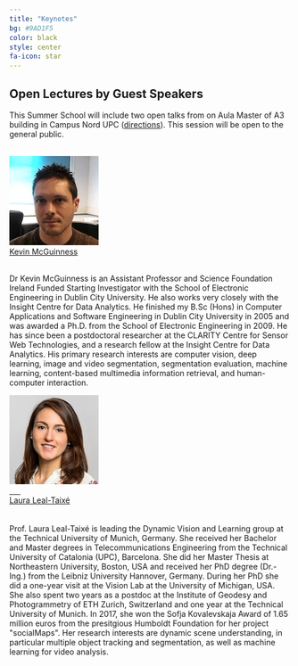 ```yaml
---
title: "Keynotes"
bg: #9AD1F5
color: black
style: center
fa-icon: star
---
```


## Open Lectures by Guest Speakers 

This Summer School will include two open talks from on Aula Master of A3 building in Campus Nord UPC ([directions](http://etsetb.upc.edu/en/school/location-maps)). This session will be open to the general public.
<br>
<br>


<div class="author">
    <a href="https://www.insight-centre.org/users/kevin-mcguinness" target="_blank">
      <div class="authorphoto"><img src="img/instructors/Kevin160x160.jpg"></div>
      <div>Kevin McGuinness</div>
    </a>
</div>
<br>

Dr Kevin McGuinness is an Assistant Professor and Science Foundation Ireland Funded Starting Investigator with the School of Electronic Engineering in Dublin City University. He also works very closely with the Insight Centre for Data Analytics. He finished my B.Sc (Hons) in Computer Applications and Software Engineering in Dublin City University in 2005 and was awarded a Ph.D. from the School of Electronic Engineering in 2009. He has since been a postdoctoral researcher at the CLARITY Centre for Sensor Web Technologies, and a research fellow at the Insight Centre for Data Analytics. His primary research interests are computer vision, deep learning, image and video segmentation, segmentation evaluation, machine learning, content-based multimedia information retrieval, and human-computer interaction.

<div class="author">
    <a href="https://lealtaixe.github.io/" target="_blank">
      <div class="authorphoto"><img src="img/instructors/LauraLeal-160x160.jpg"></div>
      <div>Laura Leal-Taixé</div>
    </a>
</div>
<br>
<br>
Prof. Laura Leal-Taixé is leading the Dynamic Vision and Learning group at the Technical University of Munich, Germany. 
She received her Bachelor and Master degrees in Telecommunications Engineering from the Technical University of Catalonia (UPC), Barcelona. She did her Master Thesis at Northeastern University, Boston, USA and received her PhD degree (Dr.-Ing.) from the Leibniz University Hannover, Germany. During her PhD she did a one-year visit at the Vision Lab at the University of Michigan, USA. She also spent two years as a postdoc at the Institute of Geodesy and Photogrammetry of ETH Zurich, Switzerland and one year at the Technical University of Munich. In 2017, she won the Sofja Kovalevskaja Award of 1.65 million euros from the presitgious Humboldt Foundation for her project "socialMaps". Her research interests are dynamic scene understanding, in particular multiple object tracking and segmentation, as well as machine learning for video analysis.

